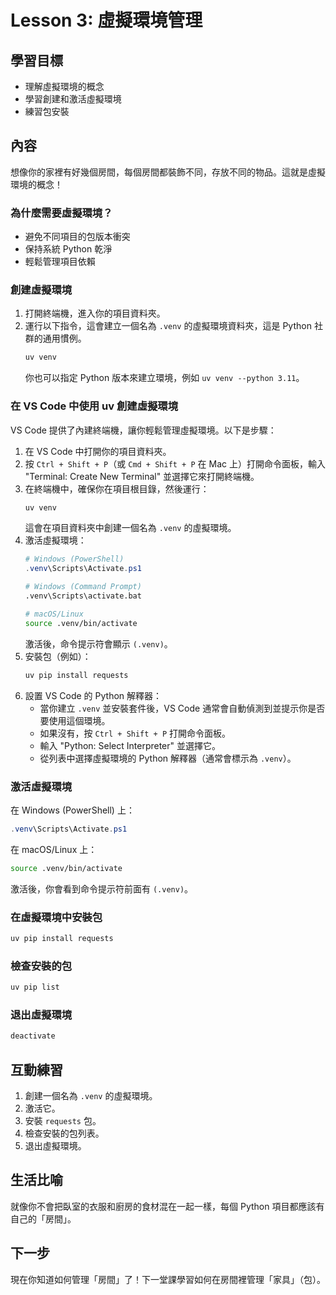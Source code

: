 # Lesson 3: 虛擬環境管理

## 學習目標
- 理解虛擬環境的概念
- 學習創建和激活虛擬環境
- 練習包安裝

## 內容
想像你的家裡有好幾個房間，每個房間都裝飾不同，存放不同的物品。這就是虛擬環境的概念！

### 為什麼需要虛擬環境？
- 避免不同項目的包版本衝突
- 保持系統 Python 乾淨
- 輕鬆管理項目依賴

### 創建虛擬環境
1. 打開終端機，進入你的項目資料夾。
2. 運行以下指令，這會建立一個名為 `.venv` 的虛擬環境資料夾，這是 Python 社群的通用慣例。
   ```bash
   uv venv
   ```
   你也可以指定 Python 版本來建立環境，例如 `uv venv --python 3.11`。

### 在 VS Code 中使用 uv 創建虛擬環境
VS Code 提供了內建終端機，讓你輕鬆管理虛擬環境。以下是步驟：

1. 在 VS Code 中打開你的項目資料夾。
2. 按 `Ctrl + Shift + P`（或 `Cmd + Shift + P` 在 Mac 上）打開命令面板，輸入 "Terminal: Create New Terminal" 並選擇它來打開終端機。
3. 在終端機中，確保你在項目根目錄，然後運行：
   ```bash
   uv venv
   ```
   這會在項目資料夾中創建一個名為 `.venv` 的虛擬環境。
4. 激活虛擬環境：
   ```powershell
   # Windows (PowerShell)
   .venv\Scripts\Activate.ps1
   ```
   ```bash
   # Windows (Command Prompt)
   .venv\Scripts\activate.bat
   ```
   ```bash
   # macOS/Linux
   source .venv/bin/activate
   ```
   激活後，命令提示符會顯示 `(.venv)`。
5. 安裝包（例如）：
   ```bash
   uv pip install requests
   ```
6. 設置 VS Code 的 Python 解釋器：
   - 當你建立 `.venv` 並安裝套件後，VS Code 通常會自動偵測到並提示你是否要使用這個環境。
   - 如果沒有，按 `Ctrl + Shift + P` 打開命令面板。
   - 輸入 "Python: Select Interpreter" 並選擇它。
   - 從列表中選擇虛擬環境的 Python 解釋器（通常會標示為 `.venv`）。

### 激活虛擬環境
在 Windows (PowerShell) 上：
```powershell
.venv\Scripts\Activate.ps1
```

在 macOS/Linux 上：
```bash
source .venv/bin/activate
```

激活後，你會看到命令提示符前面有 `(.venv)`。

### 在虛擬環境中安裝包
```bash
uv pip install requests
```

### 檢查安裝的包
```bash
uv pip list
```

### 退出虛擬環境
```bash
deactivate
```

## 互動練習
1. 創建一個名為 `.venv` 的虛擬環境。
2. 激活它。
3. 安裝 `requests` 包。
4. 檢查安裝的包列表。
5. 退出虛擬環境。

## 生活比喻
就像你不會把臥室的衣服和廚房的食材混在一起一樣，每個 Python 項目都應該有自己的「房間」。

## 下一步
現在你知道如何管理「房間」了！下一堂課學習如何在房間裡管理「家具」（包）。
